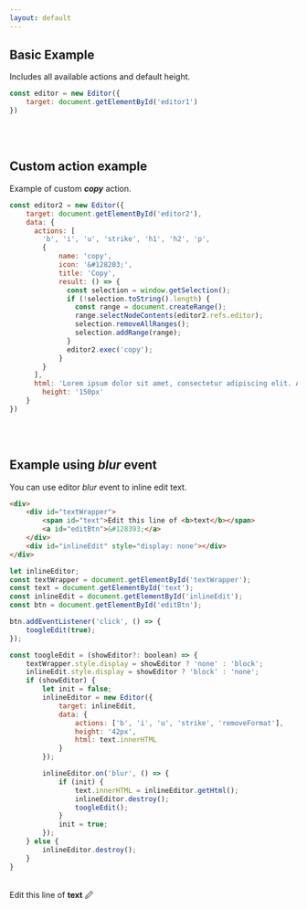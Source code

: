 ```yaml
---
layout: default
---
```


## [](#header-2)Basic Example

Includes all available actions and default height.

```js
const editor = new Editor({
    target: document.getElementById('editor1')
})
```
<div id="editor1"></div>
<br>
<br>

## [](#header-2)Custom action example

Example of custom _**copy**_ action.

```js
const editor2 = new Editor({
    target: document.getElementById('editor2'),
    data: {
      actions: [
        'b', 'i', 'u', 'strike', 'h1', 'h2', 'p',
        {
            name: 'copy', 
            icon: '&#128203;',
            title: 'Copy',
            result: () => {
              const selection = window.getSelection();
              if (!selection.toString().length) {
                const range = document.createRange();
                range.selectNodeContents(editor2.refs.editor);
                selection.removeAllRanges();
                selection.addRange(range);
              }
              editor2.exec('copy');
            }
        }
      ],
      html: 'Lorem ipsum dolor sit amet, consectetur adipiscing elit. Aenean a odio neque. Duis ac laoreet lacus.',
	    height: '150px'
    }
})
```

<div id="editor2"></div>
<br>
<br>

## [](#header-2)Example using _**blur**_ event

You can use editor _blur_ event to inline edit text.

```html
<div>
    <div id="textWrapper">
        <span id="text">Edit this line of <b>text</b></span>
        <a id="editBtn">&#128393;</a>
    </div>
    <div id="inlineEdit" style="display: none"></div>
</div>
```

```js
let inlineEditor;
const textWrapper = document.getElementById('textWrapper');
const text = document.getElementById('text');
const inlineEdit = document.getElementById('inlineEdit');
const btn = document.getElementById('editBtn');

btn.addEventListener('click', () => {
	toogleEdit(true);
});

const toogleEdit = (showEditor?: boolean) => {
	textWrapper.style.display = showEditor ? 'none' : 'block';
	inlineEdit.style.display = showEditor ? 'block' : 'none';
	if (showEditor) {
		let init = false;
		inlineEditor = new Editor({
			target: inlineEdit,
			data: {
				actions: ['b', 'i', 'u', 'strike', 'removeFormat'],
				height: '42px',
				html: text.innerHTML
			}
		});

		inlineEditor.on('blur', () => {
			if (init) {
				text.innerHTML = inlineEditor.getHtml();
				inlineEditor.destroy();
				toogleEdit();
			}
			init = true;
		});
	} else {
		inlineEditor.destroy();
	}
}
```
<br>
<div>
    <div id="textWrapper">
        <span id="text">Edit this line of <b>text</b></span>
        <a id="editBtn">&#128393;</a>
    </div>
    <div id="inlineEdit" style="display: none"></div>
</div>

<br>
<br>
<br>
<br>
